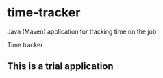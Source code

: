 # time-tracker
Java (Maven) application for tracking time on the job

Time tracker
## This is a trial application
